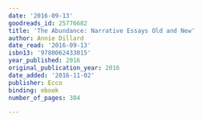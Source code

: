 ```yaml
---
date: '2016-09-13'
goodreads_id: 25776682
title: 'The Abundance: Narrative Essays Old and New'
author: Annie Dillard
date_read: '2016-09-13'
isbn13: '9780062433015'
year_published: 2016
original_publication_year: 2016
date_added: '2016-11-02'
publisher: Ecco
binding: ebook
number_of_pages: 304

---
```

